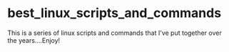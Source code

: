 # best_linux_scripts_and_commands
This is a series of linux scripts and commands that I've put together over the years....Enjoy!

